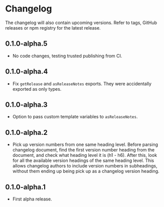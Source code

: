 # Changelog

The changelog will also contain upcoming versions. Refer to tags, GitHub releases or npm registry for the latest
release.

## 0.1.0-alpha.5

* No code changes, testing trusted publishing from CI.

## 0.1.0-alpha.4

* Fix `getRelease` and `asReleaseNotes` exports. They were accidentally exported as only types.

## 0.1.0-alpha.3

* Option to pass custom template variables to `asReleaseNotes`.

## 0.1.0-alpha.2

* Pick up version numbers from one same heading level. Before parsing changelog document, find the first version number
  heading from the document, and check what heading level it is (h1 - h6). After this, look for all the available
  version headings of the same heading level. This allows changelog authors to include version numbers in subheadings,
  without them ending up being pick up as a changelog version heading.

## 0.1.0-alpha.1

* First alpha release.
